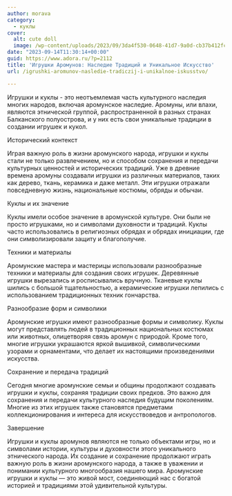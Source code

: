 ```yaml
---
author: morava
category:
  - куклы
cover:
  alt: cute doll
  image: /wp-content/uploads/2023/09/3da4f530-0648-41d7-9a0d-cb37b412fc03.webp
date: "2023-09-14T11:30:14+00:00"
guid: https://www.adora.ru/?p=2112
title: 'Игрушки Аромунов: Наследие Традиций и Уникальное Искусство'
url: /igrushki-aromunov-nasledie-tradiczij-i-unikalnoe-iskusstvo/

---
```

Игрушки и куклы \- это неотъемлемая часть культурного наследия многих народов, включая аромунское наследие. Аромуны, или влахи, являются этнической группой, распространенной в разных странах Балканского полуострова, и у них есть свои уникальные традиции в создании игрушек и кукол.

Исторический контекст

Играя важную роль в жизни аромунского народа, игрушки и куклы стали не только развлечением, но и способом сохранения и передачи культурных ценностей и исторических традиций. Уже в древние времена аромуны создавали игрушки из различных материалов, таких как дерево, ткань, керамика и даже металл. Эти игрушки отражали повседневную жизнь, национальные костюмы, обряды и обычаи.

Куклы и их значение

Куклы имели особое значение в аромунской культуре. Они были не просто игрушками, но и символами духовности и традиций. Куклы часто использовались в религиозных обрядах и обрядах инициации, где они символизировали защиту и благополучие.

Техники и материалы

Аромунские мастера и мастерицы использовали разнообразные техники и материалы для создания своих игрушек. Деревянные игрушки вырезались и росписывались вручную. Тканевые куклы шились с большой тщательностью, а керамические игрушки лепились с использованием традиционных техник гончарства.

Разнообразие форм и символики

Аромунские игрушки имеют разнообразные формы и символику. Куклы могут представлять людей в традиционных национальных костюмах или животных, олицетворяя связь аромун с природой. Кроме того, многие игрушки украшаются яркой вышивкой, символическими узорами и орнаментами, что делает их настоящими произведениями искусства.

Сохранение и передача традиций

Сегодня многие аромунские семьи и общины продолжают создавать игрушки и куклы, сохраняя традиции своих предков. Это важно для сохранения и передачи культурного наследия будущим поколениям. Многие из этих игрушек также становятся предметами коллекционирования и интереса для искусствоведов и антропологов.

Завершение

Игрушки и куклы аромунов являются не только объектами игры, но и символами истории, культуры и духовности этого уникального этнического народа. Их создание и сохранение продолжают играть важную роль в жизни аромунского народа, а также в уважении и понимании культурного многообразия нашего мира. Аромунские игрушки и куклы — это живой мост, соединяющий нас с богатой историей и традициями этой удивительной культуры.
